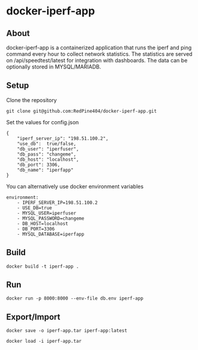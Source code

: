 # docker-iperf-app

## About
docker-iperf-app is a containerized application that runs the iperf and ping command every hour to collect network statistics. The statistics are served on /api/speedtest/latest for integration with dashboards. The data can be optionally stored in MYSQL/MARIADB.

## Setup
Clone the repository

    git clone git@github.com:RedPine404/docker-iperf-app.git

Set the values for config.json

    {
        "iperf_server_ip": "198.51.100.2",
        "use_db":  true/false,
        "db_user": "iperfuser",
        "db_pass": "changeme",
        "db_host": "localhost",
        "db_port": 3306,
        "db_name": "iperfapp"
    }

 You can alternatively use docker environment variables

    environment:
        - IPERF_SERVER_IP=198.51.100.2
        - USE_DB=true
        - MYSQL_USER=iperfuser
        - MYSQL_PASSWORD=changeme
        - DB_HOST=localhost
        - DB_PORT=3306
        - MYSQL_DATABASE=iperfapp
 
## Build
    docker build -t iperf-app .

## Run
    docker run -p 8000:8000 --env-file db.env iperf-app

## Export/Import    
    docker save -o iperf-app.tar iperf-app:latest

    docker load -i iperf-app.tar
